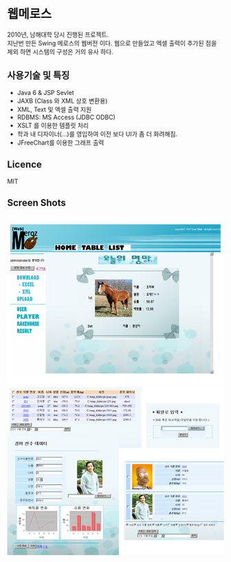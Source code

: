 # 웹메로스
2010년, 남해대학 당시 진행된 프로젝트.  
지난번 만든 Swing 메로스의 웹버전 이다.
웹으로 만들었고 엑셀 출력이 추가된 점을 제외 하면 시스템의 구성은 거의 유사 하다.  

## 사용기술 및 특징
* Java 6 & JSP Sevlet
* JAXB (Class 와 XML 상호 변환용)
* XML, Text 및 엑셀 출력 지원
* RDBMS: MS Access (JDBC ODBC)
* XSLT 를 이용한 템플릿 처리
* 학과 내 디자이너(...)를 영입하여 이전 보다 UI가 좀 더 화려해짐.
* JFreeChart를 이용한 그래프 출력

## Licence
MIT

## Screen Shots
![](https://github.com/thesoncriel/java.web.meros/blob/master/screenshots/001.png)
![](https://github.com/thesoncriel/java.web.meros/blob/master/screenshots/002.png)
